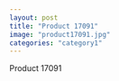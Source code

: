 ```yaml
---
layout: post
title: "Product 17091"
image: "product17091.jpg"
categories: "category1"
---
```

Product 17091
